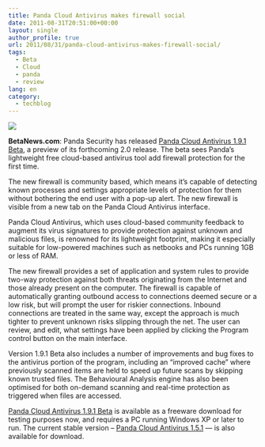 ```yaml
---
title: Panda Cloud Antivirus makes firewall social
date: 2011-08-31T20:51:00+00:00
layout: single
author_profile: true
url: 2011/08/31/panda-cloud-antivirus-makes-firewall-social/
tags:
  - Beta
  - Cloud
  - panda
  - review
lang: en
category: 
  - techblog
---
```

[![](http://1.bp.blogspot.com/-KbU-00cXq-8/Tl6XfQIs27I/AAAAAAAAEAY/jQ1larkzlhg/s1600/Panda-Cloud-Antivirus-300x206.png)](http://1.bp.blogspot.com/-KbU-00cXq-8/Tl6XfQIs27I/AAAAAAAAEAY/jQ1larkzlhg/s1600/Panda-Cloud-Antivirus-300x206.png)

**BetaNews.com**: Panda Security has released [Panda Cloud Antivirus 1.9.1 Beta](http://www.downloadcrew.com/article/24489-panda_cloud_antivirus_beta), a preview of its forthcoming 2.0 release. The beta sees Panda’s lightweight free cloud-based antivirus tool add firewall protection for the first time.

The new firewall is community based, which means it’s capable of detecting known processes and settings appropriate levels of protection for them without bothering the end user with a pop-up alert. The new firewall is visible from a new tab on the Panda Cloud Antivirus interface.

Panda Cloud Antivirus, which uses cloud-based community feedback to augment its virus signatures to provide protection against unknown and malicious files, is renowned for its lightweight footprint, making it especially suitable for low-powered machines such as netbooks and PCs running 1GB or less of RAM.

The new firewall provides a set of application and system rules to provide two-way protection against both threats originating from the Internet and those already present on the computer. The firewall is capable of automatically granting outbound access to connections deemed secure or a low risk, but will prompt the user for riskier connections. Inbound connections are treated in the same way, except the approach is much tighter to prevent unknown risks slipping through the net. The user can review, and edit, what settings have been applied by clicking the Program control button on the main interface.

Version 1.9.1 Beta also includes a number of improvements and bug fixes to the antivirus portion of the program, including an “improved cache” where previously scanned items are held to speed up future scans by skipping known trusted files. The Behavioural Analysis engine has also been optimised for both on-demand scanning and real-time protection as triggered when files are accessed.

[Panda Cloud Antivirus 1.9.1 Beta](http://www.downloadcrew.com/article/24489-panda_cloud_antivirus_beta) is available as a freeware download for testing purposes now, and requires a PC running Windows XP or later to run. The current stable version – [Panda Cloud Antivirus 1.5.1](http://www.downloadcrew.com/article/1462-panda_cloud_antivirus_free) — is also available for download.